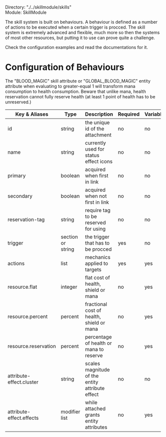 Directory: "./../skillmodule/skills"  
Module: SkillModule

The skill system is built on behaviours. A behaviour is defined as a number of actions to be executed when a certain trigger is procced. The skill system is extremely advanced and flexible, much more so then the systems of most other resources, but putting it to use can prove quite a challenge.

Check the configuration examples and read the documentations for it.

# Configuration of Behaviours

The "BLOOD_MAGIC" skill attribute or "GLOBAL_BLOOD_MAGIC" entity attribute when evaluating to greater-equal 1 will transform mana consumption to health consumption. Beware that unlike mana, health reservation cannot fully reserve health (at least 1 point of health has to be unreserved.)

| Key & Aliases | Type | Description | Required | Variable |
| - | - | - | - | - |
| id | string | the unique id of the attachment | no | no |
| name | string | currently used for status effect icons | no | no |
| primary | boolean | acquired when first in link | no | no |
| secondary | boolean | acquired when not first in link | no | no |
| reservation-tag | string | require tag to be reserved for using | no | no |
| trigger | section or string | the trigger that has to be procced | yes | no |
| actions | list | mechanics applied to targets | yes | yes |
| resource.flat | integer | flat cost of health, shield or mana | no | yes |
| resource.percent | percent | fractional cost of health, shield or mana | no | yes |
| resource.reservation | percent | percentage of health or mana to reserve | no | yes |
| attribute-effect.cluster | string | scales magnitude of the entity attribute effect | no | no |
| attribute-effect.effects | modifier list | while attached grants entity attributes | no | yes |


